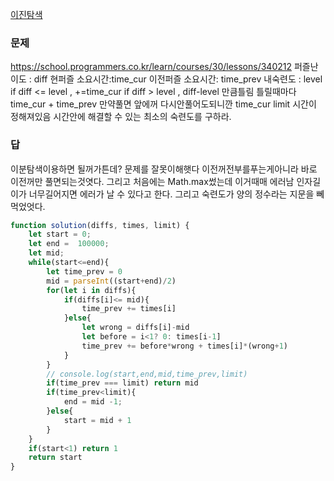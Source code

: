 [이진탐색](../theory/이진탐색.md)
### 문제
https://school.programmers.co.kr/learn/courses/30/lessons/340212
퍼즐난이도 : diff
현퍼즐 소요시간:time_cur
이전퍼즐 소요시간: time_prev
내숙련도 : level
if diff <= level , +=time_cur
if diff > level , diff-level 만큼틀림
	틀릴때마다 time_cur + time_prev
	만약풀면 앞에꺼 다시안풀어도되니깐 time_cur
limit 시간이 정해져있음
시간안에 해결할 수 있는 최소의 숙련도를 구하라.

### 답
이분탐색이용하면 될꺼가튼데?
문제를 잘못이해햇다 이전꺼전부를푸는게아니라 바로 이전꺼만 풀면되는것엿다.
그리고 처음에는 Math.max썼는데 이거때매 에러남 인자길이가 너무길어지면 에러가 날 수 있다고 한다.
그리고 숙련도가 양의 정수라는 지문을 뻬먹었엇다.

```js
function solution(diffs, times, limit) {
    let start = 0;
    let end =  100000;
    let mid;
    while(start<=end){
        let time_prev = 0
        mid = parseInt((start+end)/2)
        for(let i in diffs){
            if(diffs[i]<= mid){
                time_prev += times[i]
            }else{
                let wrong = diffs[i]-mid
                let before = i<1? 0: times[i-1]
                time_prev += before*wrong + times[i]*(wrong+1)
            }
        }
        // console.log(start,end,mid,time_prev,limit)
        if(time_prev === limit) return mid
        if(time_prev<limit){
            end = mid -1;
        }else{
            start = mid + 1
        }
    }
    if(start<1) return 1
    return start
}
```